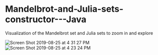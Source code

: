# Mandelbrot-and-Julia-sets-constructor---Java
Visualization of the Mandelbrot set and Julia sets to zoom in and explore

![Screen Shot 2019-08-25 at 4 31 27 PM](https://user-images.githubusercontent.com/43822429/64495516-e4460c00-d260-11e9-93e3-0ce1b244ccf6.png)
![Screen Shot 2019-08-25 at 4 23 24 PM](https://user-images.githubusercontent.com/43822429/64495504-bfea2f80-d260-11e9-92d5-5c39dc0733f5.png)
